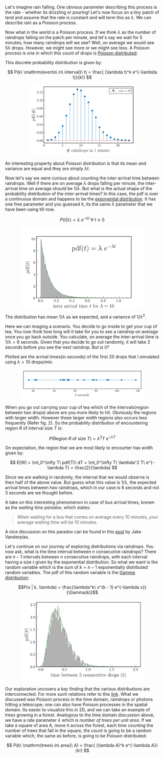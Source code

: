 Let's imagine rain falling. One obvious parameter describing this process is the rate - whether its drizzling or pouring! Let's now focus on a tiny patch of land and assume that the rate is constant and will term this as $\lambda$. We can describe rain as a Poisson process.

Now what in the world is a Poisson process. If we think $\lambda$ as the number of raindrops falling on the patch per minute, and let's say we wait for 5 minutes; how many raindrops will we see? Well, on average we would see $5\lambda$ drops. However, we might see more or we might see less. A Poisson process is one in which this count of drops is [Poisson distributed](https://en.wikipedia.org/wiki/Poisson_distribution).

This discrete probability distribution is given by:

$$
P(k\ \mathrm{events\ in\ interval}\ t) = \frac{ (\lambda t)^k e^{-\lambda t}}{k!}
$$

<!-- ![composite](/static/img/poisson.png =100x20){:class="img-responsive"} -->
<p align="center">
  <img src="/static/img/poisson.png" width="350"/>
</p>

An interesting property about Poisson distribution is that its mean and variance are equal and they are simply $\lambda t$.

Now let's say we were curious about counting the inter-arrival time between raindrops. Well if there are on average $\lambda$ drops falling per minute, the inter-arrival time on average should be $1/\lambda$. But what is the actual shape of the probability distribution of the inter-arrival times? In this case, the pdf is over a continuous domain and happens to be the [exponential distribution](https://en.wikipedia.org/wiki/Exponential_distribution). It has one free parameter and you guessed it, its the same $\lambda$ parameter that we have been using till now.

$$
P(t|\lambda) = \lambda\ e^{-\lambda t}\ \forall\ t \ge 0
$$

<p align="center">
  <img src="/static/img/exponential.png" width="400"/>
</p>

The distribution has mean $1/\lambda$ as we expected, and a variance of $1/\lambda^2$.

Here we can imaging a scenario. You decide to go inside to get your cup of tea. You now think how long will it take for you to see a raindrop on average once you go back outside. You calculate, on average the inter-arrival time is $1/\lambda = 6$ seconds. Given that you decide to go out randomly, it will take 3 seconds before you see the next raindrop. But is it?

Plotted are the arrival times(in seconds) of the first 20 drops that I simulated using $\lambda=10\ \mathrm{drops/min}$.

<p align="center">
  <img src="/static/img/drops.png" width="400"/>
</p>

When you go out carrying your cup of tea which of the intervals(region between two drops) above are you more likely to hit. Obviously the regions with larger width. However these larger width regions also occurs less frequently (Refer fig. 2). So the probability distribution of encountering region $R$ of interval size $T$ is:

$$
P(\mathrm{Region}\ R\ \mathrm{of\ size}\ T) = \lambda^2 T\ e^{-\lambda T}
$$

On expectation, the region that we are most likely to encounter has width given by:

$$
E[W] = \int_0^\infty T\ pdf(T)\ dT = \int_0^\infty T\ \lambda^2 T\ e^{-\lambda T} = \frac{2}{\lambda}
$$

Since we are walking in randomly, the interval that we would observe is then half of the above value. But guess what this value is $1 / \lambda$, the expected arrival times between two raindrops, which in our case is 6 seconds and not 3 seconds are we thought before.

A take on this interesting phenomenon in case of bus arrival times, known as the *waiting time paradox*; which states:

<blockquote>
  When waiting for a bus that comes on average every 10 minutes, your average waiting time will be 10 minutes.
</blockquote>

A nice discussion on this paradox can be found in this [post](https://jakevdp.github.io/blog/2018/09/13/waiting-time-paradox/) by Jake Vanderplas.

Let's continue on our journey of exploring distributions via raindrops. You now ask, what is the time interval between $n$ consecutive raindrops? There are $n-1$ intervals between $n$ consecutive raindrops, with each interval having a size $t$ given by the exponential distribution. So what we want is the random variable which is the sum of $k = n-1$ exponentially distributed random variables. The pdf of this random variable is the [Gamma distribution](https://en.wikipedia.org/wiki/Gamma_distribution):

$$P(x | k, \lambda) = \frac{\lambda^k\ x^{k - 1} e^{-\lambda x}}{\Gamma(k)}$$

<p align="center">
  <img src="/static/img/gamma.png" width="400"/>
</p>

Our exploration uncovers a key finding that the various distributions are interconnected. For more such relations refer to this [link](https://en.wikipedia.org/wiki/Relationships_among_probability_distributions). What we discussed was Poisson process in the time domain, raindrops or photons hitting a telescope; one can also have Poisson processes in the spatial domain. Its easier to visualize this in 2D, and we can take an example of trees growing in a forest. Analogous to the time domain discussion above, we have a rate parameter $\lambda$ which is *number of trees per unit area*. If we take a square of area A, move it across the forest, each time counting the number of trees that fall in the square, the count is going to be a random variable which, the same as before, is going to be Poisson distributed:

$$
P(k\ \mathrm{trees\ in\ area}\ A) = \frac{ (\lambda A)^k e^{-\lambda A}}{k!}
$$

